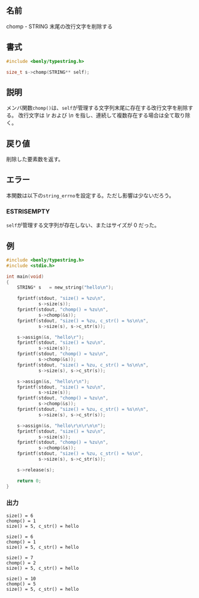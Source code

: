## 名前

chomp - STRING 末尾の改行文字を削除する

## 書式

```c
#include <benly/typestring.h>

size_t s->chomp(STRING** self);
```

## 説明

メンバ関数`chomp()`は、`self`が管理する文字列末尾に存在する改行文字を削除する。
改行文字は *\r* および *\n* を指し、連続して複数存在する場合は全て取り除く。

## 戻り値

削除した要素数を返す。

## エラー

本関数は以下の`string_errno`を設定する。ただし影響は少ないだろう。

### ESTRISEMPTY

`self`が管理する文字列が存在しない、またはサイズが 0 だった。

## 例

```c
#include <benly/typestring.h>
#include <stdio.h>

int main(void)
{
    STRING* s   = new_string("hello\n");

    fprintf(stdout, "size() = %zu\n",
            s->size(s));
    fprintf(stdout, "chomp() = %zu\n",
            s->chomp(&s));
    fprintf(stdout, "size() = %zu, c_str() = %s\n\n",
            s->size(s), s->c_str(s));

    s->assign(&s, "hello\r");
    fprintf(stdout, "size() = %zu\n",
            s->size(s));
    fprintf(stdout, "chomp() = %zu\n",
            s->chomp(&s));
    fprintf(stdout, "size() = %zu, c_str() = %s\n\n",
            s->size(s), s->c_str(s));

    s->assign(&s, "hello\r\n");
    fprintf(stdout, "size() = %zu\n",
            s->size(s));
    fprintf(stdout, "chomp() = %zu\n",
            s->chomp(&s));
    fprintf(stdout, "size() = %zu, c_str() = %s\n\n",
            s->size(s), s->c_str(s));

    s->assign(&s, "hello\r\n\r\n\n");
    fprintf(stdout, "size() = %zu\n",
            s->size(s));
    fprintf(stdout, "chomp() = %zu\n",
            s->chomp(&s));
    fprintf(stdout, "size() = %zu, c_str() = %s\n",
            s->size(s), s->c_str(s));

    s->release(s);

    return 0;
}
```

### 出力

```
size() = 6
chomp() = 1
size() = 5, c_str() = hello

size() = 6
chomp() = 1
size() = 5, c_str() = hello

size() = 7
chomp() = 2
size() = 5, c_str() = hello

size() = 10
chomp() = 5
size() = 5, c_str() = hello
```
